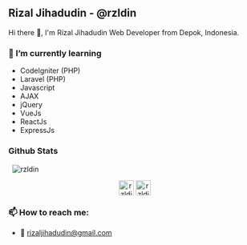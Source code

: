 
## Rizal Jihadudin - @rzldin

Hi there 👋, I'm Rizal Jihadudin Web Developer from Depok, Indonesia.

### 🌱 I’m currently learning

- CodeIgniter (PHP)
- Laravel (PHP)
- Javascript
- AJAX
- jQuery
- VueJs
- ReactJs
- ExpressJs

### Github Stats

<p>&nbsp;
    <img align="center" src="https://github-readme-stats.vercel.app/api?username=rzldin&show_icons=true" alt="rzldin" />
</p>

<p align="center">
    <a href="https://linkedin.com/in/rizaljihadudin" target="blank"><img align="center" src="https://cdn.jsdelivr.net/npm/simple-icons@3.0.1/icons/linkedin.svg" alt="rzldin"         height="30" width="30" /></a>
    <a href="https://instagram.com/rzldin_" target="blank"><img align="center" src="https://cdn.jsdelivr.net/npm/simple-icons@3.0.1/icons/instagram.svg" alt="rzldin" height="30"     width="30" /></a>
</p>

### 📫 How to reach me:

- 📧 rizaljihadudin@gmail.com


<!--
**rzldin/rzldin** is a ✨ _special_ ✨ repository because its `README.md` (this file) appears on your GitHub profile.

Here are some ideas to get you started:

- 🔭 I’m currently working on ...
- 🌱 I’m currently learning ...
- 👯 I’m looking to collaborate on ...
- 🤔 I’m looking for help with ...
- 💬 Ask me about ...
- 📫 How to reach me: ...
- 😄 Pronouns: ...
- ⚡ Fun fact: ...
-->
